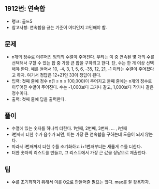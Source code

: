 <h2>1912번: 연속합</h2>
<ul>
  <li>랭크: 골드5</li>
  <li>참고사항: 연속합을 끊는 기준이 어디인지 고민해야 함.</li>
</ul>
<h2>문제</h2>
<ul>
  <li>n개의 정수로 이루어진 임의의 수열이 주어진다. 우리는 이 중 연속된 몇 개의 수를 선택해서 구할 수 있는 합 중 가장 큰 합을 구하려고 한다. 단, 수는 한 개 이상 선택해야 한다. 예를 들어서 10, -4, 3, 1, 5, 6, -35, 12, 21, -1 이라는 수열이 주어졌다고 하자. 여기서 정답은 12+21인 33이 정답이 된다.</li>
  <li>입력: 첫째 줄에 정수 n(1 ≤ n ≤ 100,000)이 주어지고 둘째 줄에는 n개의 정수로 이루어진 수열이 주어진다. 수는 -1,000보다 크거나 같고, 1,000보다 작거나 같은 정수이다.</li>
  <li>출력: 첫째 줄에 답을 출력한다.</li>
</ul>
<h2>풀이</h2>
<ul>
  <li>수열에 있는 숫자를 하나씩 더한다. 1번째, 2번째, 3번째, ... , i번째</li>
  <li>i번까지 더한 수가 음수가 되면, 이는 가장 큰 연속합을 구하는데 도움이 되지 않는다.</li>
  <li>따라서 i번째까지 더한 수를 초기화하고 i+1번째부터는 새롭게 수를 더한다.</li>
  <li>더한 숫자의 리스트를 만들고, 그 리스트에서 가장 큰 값을 정답으로 제출한다.</li>
</ul>
<h2>팁</h2>
<ul>
  <li>수를 초기화하기 위해서 이를 0으로 만들어줄 필요는 없다. max를 잘 활용하자.</li>
</ul>
